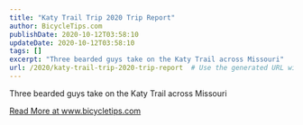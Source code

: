 ```yaml
---
title: "Katy Trail Trip 2020 Trip Report"
author: BicycleTips.com
publishDate: 2020-10-12T03:58:10
updateDate: 2020-10-12T03:58:10
tags: []
excerpt: "Three bearded guys take on the Katy Trail across Missouri"
url: /2020/katy-trail-trip-2020-trip-report  # Use the generated URL with year
---
```

<p>Three bearded guys take on the Katy Trail across Missouri</p> <a href="https://www.bicycletips.com/home/2020/10/katy-trail-trip-2020-trip-report">Read More at www.bicycletips.com</a>
